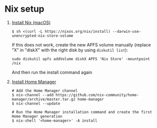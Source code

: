 # Nix setup

1. [Install Nix (macOS)](https://nixos.org/manual/nix/stable/#sect-macos-installation)

    ```
    $ sh <(curl -L https://nixos.org/nix/install) --darwin-use-unencrypted-nix-store-volume
    ```

    If this does not work, create the new APFS volume manually (replace "X" in "diskX" with the right disk by using `diskutil list`):

    ```
    sudo diskutil apfs addVolume diskX APFS 'Nix Store' -mountpoint /nix
    ```

    And then run the install command again

2. [Install Home Manager](https://github.com/nix-community/home-manager)

    ```
    # Add the Home Manager channel
    $ nix-channel --add https://github.com/nix-community/home-manager/archive/master.tar.gz home-manager
    $ nix-channel --update

    # Run the Home Manager installation command and create the first Home Manager generation
    $ nix-shell '<home-manager>' -A install
    ```




